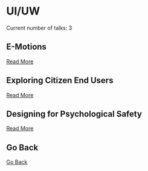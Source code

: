 # UI/UW

Current number of talks: 3

## E-Motions
[Read More](E-motions.md)

## Exploring Citizen End Users
[Read More](ExploringCitizenEndUsers.md)

## Designing for Psychological Safety
[Read More](DesigningForPsychologicalSafety.md)


## Go Back
[Go Back](../README.md)

